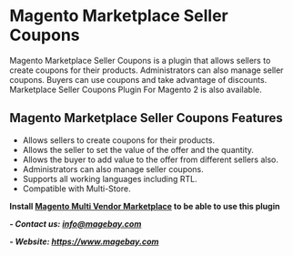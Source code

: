 <h1>Magento Marketplace Seller Coupons</h1>
Magento Marketplace Seller Coupons is a plugin that allows sellers to create coupons for their products. Administrators can also manage seller coupons. Buyers can use coupons and take advantage of discounts. Marketplace Seller Coupons Plugin For Magento 2 is also available.
<h2>Magento Marketplace Seller Coupons Features</h2>
<ul>
 	<li>Allows sellers to create coupons for their products.</li>
 	<li>Allows the seller to set the value of the offer and the quantity.</li>
 	<li>Allows the buyer to add value to the offer from different sellers also.</li>
 	<li>Administrators can also manage seller coupons.</li>
 	<li>Supports all working languages including RTL.</li>
 	<li>Compatible with Multi-Store.</li>
</ul>
<strong>Install <a href="https://www.magebay.com/magento-multi-vendor-marketplace-extension">Magento Multi Vendor Marketplace</a> to be able to use this plugin</strong>

<strong><em>- Contact </em><em>us:</em><em> info@magebay.com</em></strong>

<strong><em>- Website: <a href="https://www.magebay.com/">https://www.magebay.com</a></em></strong>

&nbsp;

&nbsp;

